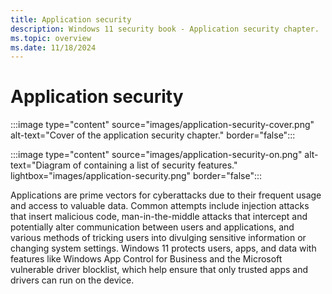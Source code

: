 ```yaml
---
title: Application security
description: Windows 11 security book - Application security chapter.
ms.topic: overview
ms.date: 11/18/2024
---
```


# Application security

:::image type="content" source="images/application-security-cover.png" alt-text="Cover of the application security chapter." border="false":::

:::image type="content" source="images/application-security-on.png" alt-text="Diagram of containing a list of security features." lightbox="images/application-security.png" border="false":::

Applications are prime vectors for cyberattacks due to their frequent usage and access to valuable data. Common attempts include injection attacks that insert malicious code, man-in-the-middle attacks that intercept and potentially alter communication between users and applications, and various methods of tricking users into divulging sensitive information or changing system settings. Windows 11 protects users, apps, and data with features like Windows App Control for Business and the Microsoft vulnerable driver blocklist, which help ensure that only trusted apps and drivers can run on the device.
